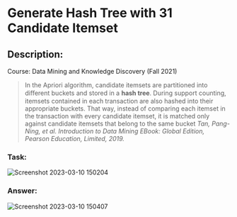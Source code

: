 # Generate Hash Tree with 31 Candidate Itemset
## Description:
Course: Data Mining and Knowledge Discovery (Fall 2021)

> In the Apriori algorithm, candidate itemsets are partitioned into diﬀerent buckets and stored in a **hash tree**. During support counting, itemsets contained in each transaction are also hashed into their appropriate buckets. That way, instead of comparing each itemset in the transaction with every candidate itemset, it is matched only against candidate itemsets that belong to the same bucket
>*Tan, Pang-Ning, et al. Introduction to Data Mining EBook: Global Edition, Pearson Education, Limited, 2019.*


### Task:
![Screenshot 2023-03-10 150204](https://user-images.githubusercontent.com/101310529/224252064-821d72ad-3e40-4554-ba24-ef87ac963e40.png)


### Answer:
![Screenshot 2023-03-10 150407](https://user-images.githubusercontent.com/101310529/224252085-9090eac5-0e90-4630-adfa-47dafa175c55.png)

